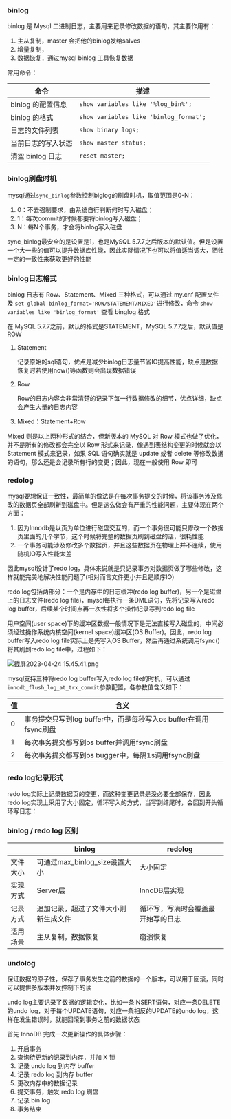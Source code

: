

### binlog

binlog 是 Mysql 二进制日志，主要用来记录修改数据的语句，其主要作用有：

1. 主从复制，master 会把他的binlog发给salves
2. 增量复制，
3. 数据恢复，通过mysql binlog 工具恢复数据



常用命令：

| 命令               | 描述                                   |
| ------------------ | -------------------------------------- |
| binlog 的配置信息  | `show variables like '%log_bin%';`     |
| binlog 的格式      | `show variables like 'binlog_format';` |
| 日志的文件列表     | `show binary logs;`                    |
| 当前日志的写入状态 | `show master status;`                  |
| 清空 binlog 日志   | `reset master;`                        |





### binlog刷盘时机

mysql通过`sync_binlog`参数控制biglog的刷盘时机，取值范围是0-N：

1. 0：不去强制要求，由系统自行判断何时写入磁盘；
2. 1：每次commit的时候都要将binlog写入磁盘；
3. N：每N个事务，才会将binlog写入磁盘

sync_binlog最安全的是设置是1，也是MySQL 5.7.7之后版本的默认值。但是设置一个大一些的值可以提升数据库性能，因此实际情况下也可以将值适当调大，牺牲一定的一致性来获取更好的性能





### binlog日志格式

binlog 日志有 Row、Statement、Mixed 三种格式，可以通过 my.cnf 配置文件及 `set global binlog_format='ROW/STATEMENT/MIXED'`进行修改，命令 `show variables like 'binlog_format'` 查看 binglog 格式

在 MySQL 5.7.7之前，默认的格式是STATEMENT，MySQL 5.7.7之后，默认值是ROW

1. Statement

   记录原始的sql语句，优点是减少binlog日志量节省IO提高性能，缺点是数据恢复时若使用now()等函数则会出现数据错误

2. Row

   Row的日志内容会非常清楚的记录下每一行数据修改的细节，优点详细，缺点会产生大量的日志内容

3. Mixed：Statement+Row



Mixed 则是以上两种形式的结合，但新版本的 MySQL 对 Row 模式也做了优化，并不是所有的修改都会完全以 Row 形式来记录，像遇到表结构变更的时候就会以 Statement 模式来记录，如果 SQL 语句确实就是 update 或者 delete 等修改数据的语句，那么还是会记录所有行的变更；因此，现在一般使用 Row 即可







### redolog

mysql要想保证一致性，最简单的做法是在每次事务提交的时候，将该事务涉及修改的数据页全部刷新到磁盘中。但是这么做会有严重的性能问题，主要体现在两个方面：

1. 因为Innodb是以页为单位进行磁盘交互的，而一个事务很可能只修改一个数据页里面的几个字节，这个时候将完整的数据页刷到磁盘的话，很耗性能
2. 一个事务可能涉及修改多个数据页，并且这些数据页在物理上并不连续，使用随机IO写入性能太差



因此mysql设计了redo log，具体来说就是只记录事务对数据页做了哪些修改，这样就能完美地解决性能问题了(相对而言文件更小并且是顺序IO)

redo log包括两部分：一个是内存中的日志缓冲(redo log buffer)，另一个是磁盘上的日志文件(redo log file)，mysql每执行一条DML语句，先将记录写入redo log buffer，后续某个时间点再一次性将多个操作记录写到redo log file

用户空间(user space)下的缓冲区数据一般情况下是无法直接写入磁盘的，中间必须经过操作系统内核空间(kernel space)缓冲区(OS Buffer)。因此，redo log buffer写入redo log file实际上是先写入OS Buffer，然后再通过系统调用fsync()将其刷到redo log file中，过程如下：

![截屏2023-04-24 15.45.41.png](https://s2.loli.net/2023/04/24/w6yr7PBjnKpSZXg.png)



mysql支持三种将redo log buffer写入redo log file的时机，可以通过`innodb_flush_log_at_trx_commit`参数配置，各参数值含义如下：

| 值   | 含义                                                         |
| ---- | ------------------------------------------------------------ |
| 0    | 事务提交只写到log buffer中，而是每秒写入os buffer在调用fsync刷盘 |
| 1    | 每次事务提交都写到os buffer并调用fsync刷盘                   |
| 2    | 每次事务提交都写到os bugger中，每隔1s调用fsync刷盘           |





### redo log记录形式

redo log实际上记录数据页的变更，而这种变更记录是没必要全部保存，因此redo log实现上采用了大小固定，循环写入的方式，当写到结尾时，会回到开头循环写日志：





### binlog / redo log 区别

|          | binlog                               | redolog                            |
| -------- | ------------------------------------ | ---------------------------------- |
| 文件大小 | 可通过max_binlog_size设置大小        | 大小固定                           |
| 实现方式 | Server层                             | InnoDB层实现                       |
| 记录方式 | 追加记录，超过了文件大小则新生成文件 | 循环写，写满时会覆盖最开始写的日志 |
| 适用场景 | 主从复制，数据恢复                   | 崩溃恢复                           |









### undolog

保证数据的原子性，保存了事务发生之前的数据的一个版本，可以用于回滚，同时可以提供多版本并发控制下的读

undo log主要记录了数据的逻辑变化，比如一条INSERT语句，对应一条DELETE的undo log，对于每个UPDATE语句，对应一条相反的UPDATE的undo log，这样在发生错误时，就能回滚到事务之前的数据状态



首先 InnoDB 完成一次更新操作的具体步骤：

1. 开启事务
2. 查询待更新的记录到内存，并加 X 锁
3. 记录 undo log 到内存 buffer
4. 记录 redo log 到内存 buffer
5. 更改内存中的数据记录
6. 提交事务，触发 redo log 刷盘
7. 记录 bin log
8. 事务结束





















